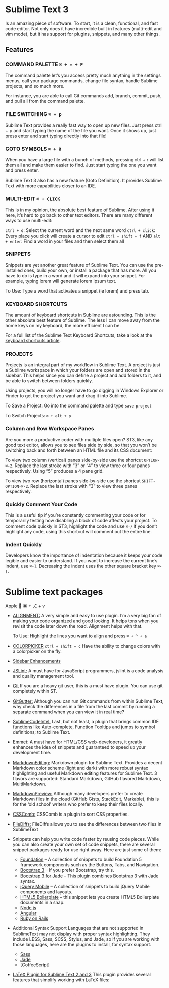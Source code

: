 # Sublime Text 3 
Is an amazing piece of software. To start, it is a clean, functional, and fast code editor. Not only does it have incredible built in features (multi-edit and vim mode), but it has support for plugins, snippets, and many other things.

## Features

### COMMAND PALETTE `⌘ + ⇧ + P`

The command palette let’s you access pretty much anything in the settings menus, call your package commands, change file syntax, handle Sublime projects, and so much more.

For instance, you are able to call Git commands add, branch, commit, push, and pull all from the command palette.

### FILE SWITCHING `⌘ + p`

Sublime Text provides a really fast way to open up new files. Just press ctrl + p and start typing the name of the file you want. Once it shows up, just press enter and start typing directly into that file!

### GOTO SYMBOLS `⌘ + R`

When you have a large file with a bunch of methods, pressing ctrl + r will list them all and make them easier to find. Just start typing the one you want and press enter.

Sublime Text 3 also has a new feature (Goto Definition). It provides Sublime Text with more capabilities closer to an IDE.

### MULTI-EDIT `⌘ + CLICK`

This is in my opinion, the absolute best feature of Sublime. After using it here, it’s hard to go back to other text editors. There are many different ways to use multi-edit:

`ctrl + d`: Select the current word and the next same word
`ctrl + click`: Every place you click will create a cursor to edit
`ctrl + shift + f` AND `alt + enter`: Find a word in your files and then select them all

### SNIPPETS

Snippets are yet another great feature of Sublime Text. You can use the pre-installed ones, build your own, or install a package that has more. All you have to do is type in a word and it will expand into your snippet. For example, typing lorem will generate lorem ipsum text.

To Use: Type a word that activates a snippet (ie lorem) and press tab.

### KEYBOARD SHORTCUTS

The amount of keyboard shortcuts in Sublime are astounding. This is the other absolute best feature of Sublime. 
The less I can move away from the home keys on my keyboard, the more efficient I can be.

For a full list of the Sublime Text Keyboard Shortcuts, take a look at the
[keyboard shortcuts article](https://scotch.io/bar-talk/sublime-text-keyboard-shortcuts).

### PROJECTS

Projects is an integral part of my workflow in Sublime Text. A project is just a Sublime workspace in which your folders are open and stored in the sidebar. This helps since you can define a project and add folders to it, and be able to switch between folders quickly.

Using projects, you will no longer have to go digging in Windows Explorer or Finder to get the project you want and drag it into Sublime.

To Save a Project: Go into the command palette and type `save project`

To Switch Projects: `⌘ + alt + p`

### Column and Row Workspace Panes

Are you more a productive coder with multiple files open? ST3, like any good text editor, 
allows you to see files side by side, so that you won’t be switching back and forth between an HTML file and its CSS document:

To view two column (vertical) panes side-by-side use the shortcut `OPTION-⌘-2`. Replace the last stroke with “3” or “4” to view three or four panes respectively. Using “5” produces a 4 pane grid.

To view two row (horizontal) panes side-by-side use the shortcut `SHIFT-OPTION-⌘-2`. Replace the last stroke with “3” to view three panes respectively.

### Quickly Comment Your Code

This is a useful tip if you’re constantly commenting your code or for temporarily testing how disabling a block of code 
affects your project. To comment code quickly in ST3, highlight the code and use `⌘-/` If you don’t highlight any code, 
using this shortcut will comment out the entire line.

### Indent Quickly

Developers know the importance of indentation because it keeps your code legible and easier to understand. 
If you want to increase the current line’s indent, use `⌘-]`. Decreasing the indent uses the other square bracket key `⌘-[`.

# Sublime text packages
Apple 	⌘ + ⎇ + v

- [ALIGNMENT:]()
  A very simple and easy to use plugin. I’m a very big fan of making your code organized and good looking. It helps tons when you revisit the code later down the road. Alignment helps with that.

  To Use: Highlight the lines you want to align and press `⌘ + ^ + a`
- [COLORPICKER]() `ctrl + shift + c` Have the ability to change colors with a colorpicker on the fly.
- [Sidebar Enhancements](https://github.com/titoBouzout/SideBarEnhancements)
- [JSLint:](https://github.com/fbzhong/sublime-jslint) A must have for JavaScript programmers, jslint is a code analysis and quality management tool.
- [Git](https://github.com/kemayo/sublime-text-2-git/) If you are a heavy git user, this is a must have plugin. You can use git completely within ST.
- [GitGutter:](https://github.com/jisaacks/GitGutter) Although you can run Git commands from within Sublime Text, why check the differences in a file from the last commit by running a separate command when you can view it in real time?
- [SublimeCodeIntel:](https://github.com/Kronuz/SublimeCodeIntel) Last, but not least, a plugin that brings common IDE functions like Auto-complete, Function Tooltips and jumps to symbol definitions; to Sublime Text.
- [Emmet:]() A must have for HTML/CSS web-developers, it greatly enhances the idea of snippets and guaranteed to speed up your development time.
- [MarkdownEditing:](https://github.com/SublimeText-Markdown/MarkdownEditing) Markdown plugin for Sublime Text. Provides a decent Markdown color scheme (light and dark) with more robust syntax highlighting and useful Markdown editing features for Sublime Text. 3 flavors are supported: Standard Markdown, GitHub flavored Markdown, MultiMarkdown.
- [MarkdownPreview:](https://github.com/revolunet/sublimetext-markdown-preview) Although many developers prefer to create Markdown files in the cloud (GitHub Gists, StackEdit, Markable), this is for the ‘old school’ writers who prefer to keep their files locally.
- [CSSComb:](http://csscomb.com/) CSSComb is a plugin to sort CSS properties. 
- [FileDiffs:](https://github.com/colinta/SublimeFileDiffs) FileDiffs allows you to see the differences between two files in SublimeText
- Snippets can help you write code faster by reusing code pieces. While you can also create your own set of code snippets, there are several snippet packages ready for use right away. Here are just some of them:
  - [Foundation](https://github.com/zurb/foundation-5-sublime-snippets) – A collection of snippets to build Foundation 5 framework components such as the Buttons, Tabs, and Navigation.
  - [Bootstrap 3](https://github.com/JasonMortonNZ/bs3-sublime-plugin) – If you prefer Bootstrap, try this.
  - [Bootstrap 3 for Jade](https://github.com/rs459/bootstrap3-jade-sublime-plugin) – This plugin combines Bootstrap 3 with Jade syntax.
  - [jQuery Mobile](https://github.com/MobPro/Sublime-jQuery-Mobile-Snippets) – A collection of snippets to build jQuery Mobile components and layouts.
  - [HTML5 Boilerplate](https://github.com/sloria/sublime-html5-boilerplate) – this snippet lets you create HTML5 Boilerplate documents in a snap.
  - [Node.js](https://github.com/tanepiper/SublimeText-Nodejs)
  - [Angular](https://github.com/angular-ui/AngularJS-sublime-package)
  - [Ruby on Rails](https://github.com/tadast/sublime-rails-snippets)

- Additional Syntax Support
  Languages that are not supported in SublimeText may not display with proper syntax highlighting. They include LESS, Sass, SCSS, Stylus, and Jade, so if you are working with those languages, here are the plugins to install, for syntax support.
  - [Sass](https://github.com/nathos/sass-textmate-bundle)
  - [Jade](https://github.com/P233/Jade-Snippets-for-Sublime-Text-2)
  - [CoffeeScript]
- [LaTeX Plugin for Sublime Text 2 and 3](https://github.com/SublimeText/LaTeXTools) This plugin provides several features that simplify working with LaTeX files:
